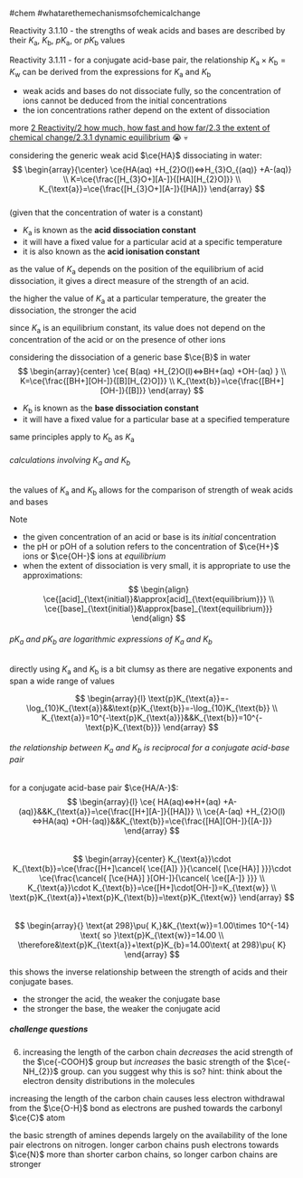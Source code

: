 #chem #whatarethemechanismsofchemicalchange  
  
Reactivity 3.1.10 - the strengths of weak acids and bases are described by their $K_\text{a}$, $K_{\text{b}}$, $pK_{\text{a}}$, or $pK_{\text{b}}$ values  
  
Reactivity 3.1.11 - for a conjugate acid-base pair, the relationship $K_{\text{a}}\times K_{\text{b}}=K_{\text{w}}$ can be derived from the expressions for $K_{\text{a}}$ and $K_{\text{b}}$  
  
- weak acids and bases do not dissociate fully, so the concentration of ions cannot be deduced from the initial concentrations  
- the ion concentrations rather depend on the extent of dissociation  
  
more [2 Reactivity/2 how much, how fast and how far/2.3 the extent of chemical change/2.3.1 dynamic equilibrium](2.3.1%20dynamic%20equilibrium.md) 😭 💀  
  
considering the generic weak acid $\ce{HA}$ dissociating in water:  
$$  
\begin{array}{\center}  
\ce{HA(aq) +H_{2}O(l)<=>H_{3}O_{(aq)} +A-(aq)} \\  
K=\ce{\frac{[H_{3}O+][A-]}{[HA][H_{2}O]}} \\  
K_{\text{a}}=\ce{\frac{[H_{3}O+][A-]}{[HA]}}  
\end{array}  
$$  
(given that the concentration of water is a constant)  
  
- $K_{\text{a}}$ is known as the **acid dissociation constant**  
- it will have a fixed value for a particular acid at a specific temperature  
- it is also known as the **acid ionisation constant**  
  
as the value of $K_{\text{a}}$ depends on the position of the equilibrium of acid dissociation, it gives a direct measure of the strength of an acid.  
  
the higher the value of $K_{\text{a}}$ at a particular temperature, the greater the dissociation, the stronger the acid  
  
since $K_{\text{a}}$ is an equilibrium constant, its value does not depend on the concentration of the acid or on the presence of other ions  
  
considering the dissociation of a generic base $\ce{B}$ in water  
$$  
\begin{array}{center}  
\ce{  
B(aq) +H_{2}O(l)<=>BH+(aq) +OH-(aq)  
} \\  
K=\ce{\frac{[BH+][OH-]}{[B][H_{2}O]}} \\  
K_{\text{b}}=\ce{\frac{[BH+][OH-]}{[B]}}  
\end{array}  
$$  
- $K_{\text{b}}$ is known as the **base dissociation constant**  
- it will have a fixed value for a particular base at a specified temperature  
  
same principles apply to $K_{\text{b}}$ as $K_{\text{a}}$  
  
###### calculations involving $K_{\text{a}}$ and $K_{\text{b}}$  
the values of $K_{\text{a}}$ and $K_{\text{b}}$ allows for the comparison of strength of weak acids and bases  
  
> [!NOTE]   
> - the given concentration of an acid or base is its *initial* concentration  
> - the $\text{pH}$ or $\text{pOH}$ of a solution refers to the concentration of $\ce{H+}$ ions or $\ce{OH-}$ ions at *equilibrium*  
> - when the extent of dissociation is very small, it is appropriate to use the approximations:  
> $$  
> \begin{align}  
\ce{[acid]_{\text{initial}}&\approx[acid]_{\text{equilibrium}}} \\  
>\ce{[base]_{\text{initial}}&\approx[base]_{\text{equilibrium}}}  
\end{align}  
> $$  
  
###### $\text{p}K_{\text{a}}$ and $\text{p}K_{\text{b}}$ are logarithmic expressions of $K_{\text{a}}$ and $K_{\text{b}}$  
directly using $K_{\text{a}}$ and $K_{\text{b}}$ is a bit clumsy as there are negative exponents and span a wide range of values  
  
$$  
\begin{array}{l}  
\text{p}K_{\text{a}}=-\log_{10}K_{\text{a}}&&\text{p}K_{\text{b}}=-\log_{10}K_{\text{b}} \\  
K_{\text{a}}=10^{-\text{p}K_{\text{a}}}&&K_{\text{b}}=10^{-\text{p}K_{\text{b}}}  
\end{array}  
$$  
  
###### the relationship between $K_{\text{a}}$ and $K_{\text{b}}$ is reciprocal for a conjugate acid-base pair  
  
for a conjugate acid-base pair $\ce{HA/A-}$:  
$$  
\begin{array}{l}  
\ce{  
HA(aq)<=>H+(aq) +A-(aq)}&&K_{\text{a}}=\ce{\frac{[H+][A-]}{[HA]}} \\  
\ce{A-(aq) +H_{2}O(l)<=>HA(aq) +OH-(aq)}&&K_{\text{b}}=\ce{\frac{[HA][OH-]}{[A-]}}  
\end{array}  
$$  
$$  
\begin{array}{center}  
K_{\text{a}}\cdot K_{\text{b}}=\ce{\frac{[H+]\cancel{ \ce{[A]} }}{\cancel{ [\ce{HA}] }}}\cdot \ce{\frac{\cancel{ [\ce{HA}] }[OH-]}{\cancel{ \ce{[A-]} }}} \\  
K_{\text{a}}\cdot K_{\text{b}}=\ce{[H+]\cdot[OH-]}=K_{\text{w}} \\  
\text{p}K_{\text{a}}+\text{p}K_{\text{b}}=\text{p}K_{\text{w}}  
\end{array}  
$$  
$$  
\begin{array}{}  
\text{at 298}\pu{ K,}&K_{\text{w}}=1.00\times 10^{-14} \text{ so }\text{p}K_{\text{w}}=14.00 \\  
\therefore&\text{p}K_{\text{a}}+\text{p}K_{b}=14.00\text{ at 298}\pu{ K}  
\end{array}  
$$  
  
this shows the inverse relationship between the strength of acids and their conjugate bases.  
- the stronger the acid, the weaker the conjugate base  
- the stronger the base, the weaker the conjugate acid  
  
##### challenge questions  
6. increasing the length of the carbon chain *decreases* the acid strength of the $\ce{-COOH}$ group but *increases* the basic strength of the $\ce{-NH_{2}}$ group. can you suggest why this is so? hint: think about the electron density distributions in the molecules  
  
increasing the length of the carbon chain causes less electron withdrawal from the $\ce{O-H}$ bond as electrons are pushed towards the carbonyl $\ce{C}$ atom  
  
the basic strength of amines depends largely on the availability of the lone pair electrons on nitrogen. longer carbon chains push electrons towards $\ce{N}$ more than shorter carbon chains, so longer carbon chains are stronger